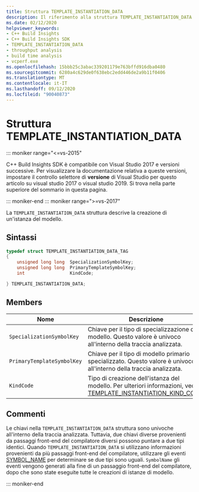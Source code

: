 ```yaml
---
title: Struttura TEMPLATE_INSTANTIATION_DATA
description: Il riferimento alla struttura TEMPLATE_INSTANTIATION_DATA di C++ Build Insights SDK.
ms.date: 02/12/2020
helpviewer_keywords:
- C++ Build Insights
- C++ Build Insights SDK
- TEMPLATE_INSTANTIATION_DATA
- throughput analysis
- build time analysis
- vcperf.exe
ms.openlocfilehash: 15bbb25c3abac339201179e763bffd916dba0480
ms.sourcegitcommit: 6280a4c629de0f638ebc2edd446de2a9b11f0406
ms.translationtype: MT
ms.contentlocale: it-IT
ms.lasthandoff: 09/12/2020
ms.locfileid: "90040873"
---
```

# <a name="template_instantiation_data-structure"></a>Struttura TEMPLATE_INSTANTIATION_DATA

::: moniker range="<=vs-2015"

C++ Build Insights SDK è compatibile con Visual Studio 2017 e versioni successive. Per visualizzare la documentazione relativa a queste versioni, impostare il controllo selettore di **versione** di Visual Studio per questo articolo su visual studio 2017 o visual studio 2019. Si trova nella parte superiore del sommario in questa pagina.

::: moniker-end
::: moniker range=">=vs-2017"

La `TEMPLATE_INSTANTIATION_DATA` struttura descrive la creazione di un'istanza del modello.

## <a name="syntax"></a>Sintassi

```cpp
typedef struct TEMPLATE_INSTANTIATION_DATA_TAG
{
    unsigned long long  SpecializationSymbolKey;
    unsigned long long  PrimaryTemplateSymbolKey;
    int                 KindCode;

} TEMPLATE_INSTANTIATION_DATA;
```

## <a name="members"></a>Members

| Nome | Descrizione |
|--|--|
| `SpecializationSymbolKey` | Chiave per il tipo di specializzazione del modello. Questo valore è univoco all'interno della traccia analizzata. |
| `PrimaryTemplateSymbolKey` | Chiave per il tipo di modello primario specializzato. Questo valore è univoco all'interno della traccia analizzata. |
| `KindCode` | Tipo di creazione dell'istanza del modello. Per ulteriori informazioni, vedere [TEMPLATE_INSTANTIATION_KIND_CODE](template-instantiation-kind-code-enum.md). |

## <a name="remarks"></a>Commenti

Le chiavi nella `TEMPLATE_INSTANTIATION_DATA` struttura sono univoche all'interno della traccia analizzata. Tuttavia, due chiavi diverse provenienti da passaggi front-end del compilatore diversi possono puntare a due tipi identici. Quando `TEMPLATE_INSTANTIATION_DATA` si utilizzano informazioni provenienti da più passaggi front-end del compilatore, utilizzare gli eventi [SYMBOL_NAME](../event-table.md#symbol-name) per determinare se due tipi sono uguali. `SymbolName` gli eventi vengono generati alla fine di un passaggio front-end del compilatore, dopo che sono state eseguite tutte le creazioni di istanze di modello.

::: moniker-end
